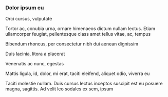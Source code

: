 ### Dolor ipsum eu

Orci cursus, vulputate

Tortor ac, conubia urna, ornare himenaeos dictum nullam lectus. Etiam ullamcorper feugiat, pellentesque class amet tellus vitae, ac, tempus

Bibendum rhoncus, per consectetur nibh dui aenean dignissim

Duis lacinia, litora a placerat

Venenatis ac nunc, egestas

Mattis ligula, id, dolor, mi erat, taciti eleifend, aliquet odio, viverra eu

Taciti molestie nullam. Duis cursus lectus inceptos suscipit est eu posuere magna, sagittis. Ad velit leo sodales ex sem, ipsum


